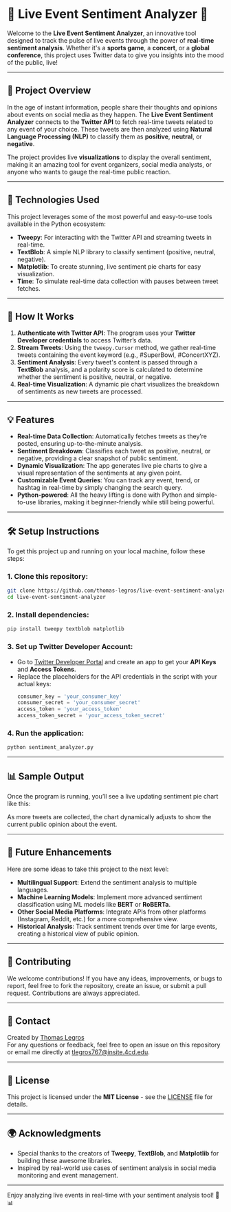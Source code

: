 # 🎉 **Live Event Sentiment Analyzer** 🎤

Welcome to the **Live Event Sentiment Analyzer**, an innovative tool designed to track the pulse of live events through the power of **real-time sentiment analysis**. Whether it's a **sports game**, a **concert**, or a **global conference**, this project uses Twitter data to give you insights into the mood of the public, live!

---

## 🚀 **Project Overview**

In the age of instant information, people share their thoughts and opinions about events on social media as they happen. The **Live Event Sentiment Analyzer** connects to the **Twitter API** to fetch real-time tweets related to any event of your choice. These tweets are then analyzed using **Natural Language Processing (NLP)** to classify them as **positive**, **neutral**, or **negative**.

The project provides live **visualizations** to display the overall sentiment, making it an amazing tool for event organizers, social media analysts, or anyone who wants to gauge the real-time public reaction.

---

## 🔧 **Technologies Used**

This project leverages some of the most powerful and easy-to-use tools available in the Python ecosystem:

- **Tweepy**: For interacting with the Twitter API and streaming tweets in real-time.
- **TextBlob**: A simple NLP library to classify sentiment (positive, neutral, negative).
- **Matplotlib**: To create stunning, live sentiment pie charts for easy visualization.
- **Time**: To simulate real-time data collection with pauses between tweet fetches.

---

## 🎯 **How It Works**

1. **Authenticate with Twitter API**: The program uses your **Twitter Developer credentials** to access Twitter’s data.
2. **Stream Tweets**: Using the `tweepy.Cursor` method, we gather real-time tweets containing the event keyword (e.g., #SuperBowl, #ConcertXYZ).
3. **Sentiment Analysis**: Every tweet's content is passed through a **TextBlob** analysis, and a polarity score is calculated to determine whether the sentiment is positive, neutral, or negative.
4. **Real-time Visualization**: A dynamic pie chart visualizes the breakdown of sentiments as new tweets are processed.

---

## 💡 **Features**

- **Real-time Data Collection**: Automatically fetches tweets as they’re posted, ensuring up-to-the-minute analysis.
- **Sentiment Breakdown**: Classifies each tweet as positive, neutral, or negative, providing a clear snapshot of public sentiment.
- **Dynamic Visualization**: The app generates live pie charts to give a visual representation of the sentiments at any given point.
- **Customizable Event Queries**: You can track any event, trend, or hashtag in real-time by simply changing the search query.
- **Python-powered**: All the heavy lifting is done with Python and simple-to-use libraries, making it beginner-friendly while still being powerful.

---

## 🛠 **Setup Instructions**

To get this project up and running on your local machine, follow these steps:

### 1. Clone this repository:
```bash
git clone https://github.com/thomas-legros/live-event-sentiment-analyzer.git
cd live-event-sentiment-analyzer
```

### 2. Install dependencies:
```bash
pip install tweepy textblob matplotlib
```

### 3. Set up Twitter Developer Account:
- Go to [Twitter Developer Portal](https://developer.twitter.com/) and create an app to get your **API Keys** and **Access Tokens**.
- Replace the placeholders for the API credentials in the script with your actual keys:
    ```python
    consumer_key = 'your_consumer_key'
    consumer_secret = 'your_consumer_secret'
    access_token = 'your_access_token'
    access_token_secret = 'your_access_token_secret'
    ```

### 4. Run the application:
```bash
python sentiment_analyzer.py
```

---

## 📊 **Sample Output**

Once the program is running, you’ll see a live updating sentiment pie chart like this:

As more tweets are collected, the chart dynamically adjusts to show the current public opinion about the event.

---

## 📝 **Future Enhancements**

Here are some ideas to take this project to the next level:
- **Multilingual Support**: Extend the sentiment analysis to multiple languages.
- **Machine Learning Models**: Implement more advanced sentiment classification using ML models like **BERT** or **RoBERTa**.
- **Other Social Media Platforms**: Integrate APIs from other platforms (Instagram, Reddit, etc.) for a more comprehensive view.
- **Historical Analysis**: Track sentiment trends over time for large events, creating a historical view of public opinion.

---

## 🤖 **Contributing**

We welcome contributions! If you have any ideas, improvements, or bugs to report, feel free to fork the repository, create an issue, or submit a pull request. Contributions are always appreciated.

---

## 📱 **Contact**

Created by [Thomas Legros](https://github.com/thomas-legros)  
For any questions or feedback, feel free to open an issue on this repository or email me directly at [tlegros767@insite.4cd.edu](mailto:tlegros767@insite.4cd.edu).

---

## 🎉 **License**

This project is licensed under the **MIT License** - see the [LICENSE](LICENSE) file for details.

---

## 🌍 **Acknowledgments**

- Special thanks to the creators of **Tweepy**, **TextBlob**, and **Matplotlib** for building these awesome libraries.
- Inspired by real-world use cases of sentiment analysis in social media monitoring and event management.

---

Enjoy analyzing live events in real-time with your sentiment analysis tool! 🚀📊
